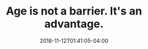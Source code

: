 ---
title: "Age is not a barrier. It's an advantage."
date: 2018-11-12T01:41:05-04:00
tags: []
categories: []

draft: true
tagline: "We must rid ourselves of societal stigmas and liberate our youth to take bold risks."
cover: "https://images.unsplash.com/photo-1473260079709-83c808703435?ixlib=rb-0.3.5&ixid=eyJhcHBfaWQiOjEyMDd9&s=89f57fde97f26f02480bd21f4355488b&auto=format&fit=crop&w=1479&q=80"
---